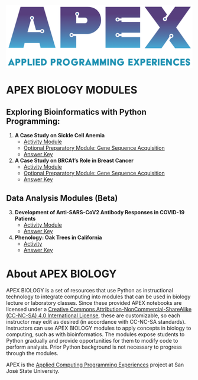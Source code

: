 
<img src="/imgs/APEX_logo.png" width="550">

# APEX BIOLOGY MODULES <a name="readme"></a>

## Exploring Bioinformatics with Python Programming: 
1. **A Case Study on Sickle Cell Anemia**
   * [Activity Module](https://colab.research.google.com/drive/1SWOs77vCVtgjdLvfP9XGzGfTyuuU07dz?usp=sharing)
   * [Optional Preparatory Module: Gene Sequence Acquisition](https://colab.research.google.com/drive/1uUQS4MNN5zIhHMq2Wb7gnLcZRMLjC1rE?usp=sharing)
   * [Answer Key](https://colab.research.google.com/drive/1nM6nva8SbEM_0IpWxE-_1E_ytiiFiF2g?usp=sharing)
2. **A Case Study on BRCA1’s Role in Breast Cancer**
   * [Activity Module](https://colab.research.google.com/drive/1sX8o-ZNQ-17oaqcD2B_GWAF2GxhjrtO2?usp=sharing)
   * [Optional Preparatory Module: Gene Sequence Acquisition](https://colab.research.google.com/drive/1kkDqyGAM-iAYfvUUaL-DqMxKDhCf6Mpa?usp=sharing)
   * [Answer Key](https://colab.research.google.com/drive/1rj16lYKMhhlj4MD6r2GPKl5_2vohLNq1?usp=sharing)

## Data Analysis Modules (Beta)
3. **Development of Anti-SARS-CoV2 Antibody Responses in COVID-19 Patients**
   * [Activity Module](https://colab.research.google.com/drive/1tHhxrOKlodUHpAjiAHGwV9tXuHZyzHUx?usp=sharing)
   * [Answer Key](https://colab.research.google.com/drive/1B4rQOAx37IfaaGJAX8rG3FhjRNVf2RNS?usp=sharing)
4. **Phenology: Oak Trees in California**
   * [Activity](https://colab.research.google.com/drive/1CUxuf5L1ErZv9S2og8Ue0bvZprQCZn6c?usp=sharing)
   * [Answer Key](https://colab.research.google.com/drive/1MIXUOopMLhQkWBRrdFcmbPlAs3o_E0Hf?usp=sharing)
  

# About APEX BIOLOGY

APEX BIOLOGY is a set of resources that use Python as instructional technology to integrate computing into modules that can be used in biology lecture or laboratory classes.  Since these provided APEX notebooks are licensed under a [Creative Commons Attribution-NonCommercial-ShareAlike (CC-NC-SA) 4.0 International License](http://creativecommons.org/licenses/by-nc-sa/4.0/), these are customizable, so each instructor may edit as desired (in accordance with CC-NC-SA standards). Instructors can use APEX BIOLOGY modules to apply concepts in biology to computing, such as with bioinformatics. The modules expose students to Python gradually and provide opportunities for them to modify code to perform analysis. Prior Python background is not necessary to progress through the modules.

APEX is the [Applied Computing Programming Experiences](https://sjsu.edu/apex/) project at San José State University.
